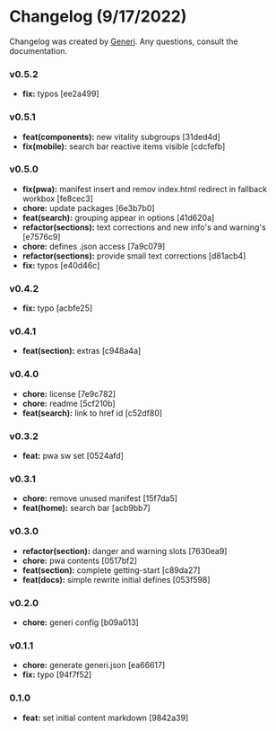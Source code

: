 # Changelog (9/17/2022)

Changelog was created by [Generi](https://github.com/Novout/generi). Any questions, consult the documentation.

### v0.5.2

* **fix:** typos [ee2a499]

### v0.5.1

* **feat(components):** new vitality subgroups [31ded4d]
* **fix(mobile):** search bar reactive items visible [cdcfefb]

### v0.5.0

* **fix(pwa):** manifest insert and remov index.html redirect in fallback workbox [fe8cec3]
* **chore:** update packages [6e3b7b0]
* **feat(search):** grouping appear in options [41d620a]
* **refactor(sections):** text corrections and new info's and warning's [e7576c9]
* **chore:** defines .json access [7a9c079]
* **refactor(sections):** provide small text corrections [d81acb4]
* **fix:** typos [e40d46c]

### v0.4.2

* **fix:** typo [acbfe25]

### v0.4.1

* **feat(section):** extras [c948a4a]

### v0.4.0

* **chore:** license [7e9c782]
* **chore:** readme [5cf210b]
* **feat(search):** link to href id [c52df80]

### v0.3.2

* **feat:** pwa sw set [0524afd]

### v0.3.1

* **chore:** remove unused manifest [15f7da5]
* **feat(home):** search bar [acb9bb7]

### v0.3.0

* **refactor(section):** danger and warning slots [7630ea9]
* **chore:** pwa contents [0517bf2]
* **feat(section):** complete getting-start [c89da27]
* **feat(docs):** simple rewrite initial defines [053f598]

### v0.2.0

* **chore:** generi config [b09a013]

### v0.1.1

* **chore:** generate generi.json [ea66617]
* **fix:** typo [94f7f52]

### 0.1.0

* **feat:** set initial content markdown [9842a39]
